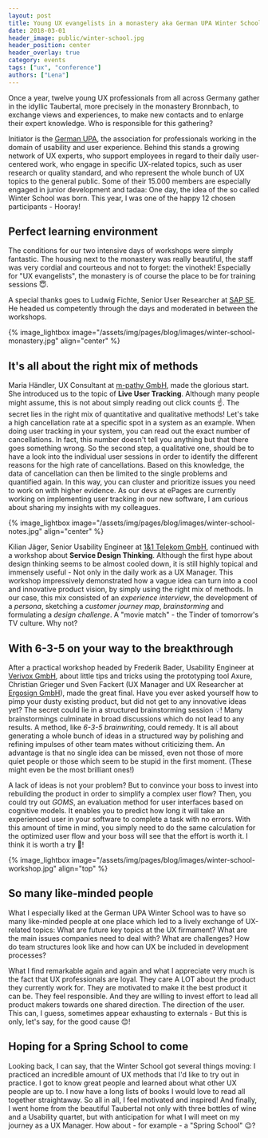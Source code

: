 ```yaml
---
layout: post
title: Young UX evangelists in a monastery aka German UPA Winter School
date: 2018-03-01
header_image: public/winter-school.jpg
header_position: center
header_overlay: true
category: events
tags: ["ux", "conference"]
authors: ["Lena"]
---
```




Once a year, twelve young UX professionals from all across Germany gather in the idyllic Taubertal, more precisely in the monastery Bronnbach, to exchange views and experiences, to make new contacts and to enlarge their expert knowledge.
Who is responsible for this gathering?

Initiator is the [German UPA](https://www.germanupa.de/), the association for professionals working in the domain of usability and user experience.
Behind this stands a growing network of UX experts, who support employees in regard to their daily user-centered work, who engage in specific UX-related topics, such as user research or quality standard, and who represent the whole bunch of UX topics to the general public.
Some of their 15.000 members are especially engaged in junior development and tadaa: One day, the idea of the so called Winter School was born.
This year, I was one of the happy 12 chosen participants - Hooray!

## Perfect learning environment

The conditions for our two intensive days of workshops were simply fantastic.
The housing next to the monastery was really beautiful, the staff was very cordial and courteous and not to forget: the vinothek!
Especially for "UX evangelists", the monastery is of course the place to be for training sessions 😇.

A special thanks goes to Ludwig Fichte, Senior User Researcher at [SAP SE](https://www.sap.de).
He headed us competently through the days and moderated in between the workshops.

{% image_lightbox image="/assets/img/pages/blog/images/winter-school-monastery.jpg" align="center" %}

## It's all about the right mix of methods

Maria Händler, UX Consultant at [m-pathy GmbH](https://www.m-pathy.com/de/), made the glorious start.
She introduced us to the topic of **Live User Tracking**.
Although many people might assume, this is not about simply reading out click counts ☝️.
The secret lies in the right mix of quantitative and qualitative methods!
Let's take a high cancellation rate at a specific spot in a system as an example.
When doing user tracking in your system, you can read out the exact number of cancellations.
In fact, this number doesn't tell you anything but that there goes something wrong.
So the second step, a qualitative one, should be to have a look into the individual user sessions in order to identify the different reasons for the high rate of cancellations.
Based on this knowledge, the data of cancellation can then be limited to the single problems and quantified again.
In this way, you can cluster and prioritize issues you need to work on with higher evidence.
As our devs at ePages are currently working on implementing user tracking in our new software, I am curious about sharing my insights with my colleagues.

{% image_lightbox image="/assets/img/pages/blog/images/winter-school-notes.jpg" align="center" %}


Kilian Jäger, Senior Usability Engineer at [1&1 Telekom GmbH](https://1und1.de/), continued with a workshop about **Service Design Thinking**.
Although the first hype about design thinking seems to be almost cooled down, it is still highly topical and immensely useful - Not only in the daily work as a UX Manager.
This workshop impressively demonstrated how a vague idea can turn into a cool and innovative product vision, by simply using the right mix of methods.
In our case, this mix consisted of an _experience interview_, the development of a _persona_, sketching a _customer journey map_, _brainstorming_ and formulating a _design challenge_.
A "movie match" - the Tinder of tomorrow's TV culture.
Why not?


## With 6-3-5 on your way to the breakthrough

After a practical workshop headed by Frederik Bader, Usability Engineer at [Verivox GmbH](https://www.verivox.de/), about little tips and tricks using the prototyping tool Axure, Christian Grieger und Sven Fackert (UX Manager and UX Researcher at [Ergosign GmbH](https://www.ergosign.de/en/)), made the great final.
Have you ever asked yourself how to pimp your dusty existing product, but did not get to any innovative ideas yet?
The secret could lie in a structured brainstorming session 💡!
Many brainstormings culminate in broad discussions which do not lead to any results.
A method, like _6-3-5 brainwriting_, could remedy.
It is all about generating a whole bunch of ideas in a structured way by polishing and refining impulses of other team mates without criticizing them.
An advantage is that no single idea can be missed, even not those of more quiet people or those which seem to be stupid in the first moment.
(These might even be the most brilliant ones!)

A lack of ideas is not your problem?
But to convince your boss to invest into rebuilding the product in order to simplify a complex user flow?
Then, you could try out _GOMS_, an evaluation method for user interfaces based on cognitive models.
It enables you to predict how long it will take an experienced user in your software to complete a task with no errors.
With this amount of time in mind, you simply need to do the same calculation for the optimized user flow and your boss will see that the effort is worth it.
I think it is worth a try 🙂!

{% image_lightbox image="/assets/img/pages/blog/images/winter-school-workshop.jpg" align="top" %}


## So many like-minded people

What I especially liked at the German UPA Winter School was to have so many like-minded people at one place which led to a lively exchange of UX-related topics:
What are future key topics at the UX firmament?
What are the main issues companies need to deal with?
What are challenges?
How do team structures look like and how can UX be included in development processes?

What I find remarkable again and again and what I appreciate very much is the fact that UX professionals are loyal.
They care A LOT about the product they currently work for.
They are motivated to make it the best product it can be.
They feel responsible.
And they are willing to invest effort to lead all product makers towards one shared direction.
The direction of the user.
This can, I guess, sometimes appear exhausting to externals - But this is only, let's say, for the good cause 😊!


## Hoping for a Spring School to come

Looking back, I can say, that the Winter School got several things moving:
I practiced an incredible amount of UX methods that I'd like to try out in practice.
I got to know great people and learned about what other UX people are up to.
I now have a long lists of books I would love to read all together straightaway.
So all in all, I feel motivated and inspired!
And finally, I went home from the beautiful Taubertal not only with three bottles of wine and a Usability quartet, but with anticipation for what I will meet on my journey as a UX Manager.
How about - for example - a "Spring School" 😉?
